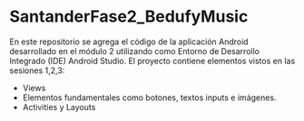 # SantanderFase2_BedufyMusic
En este repositorio se agrega el código de la aplicación Android desarrollado en el módulo 2 utilizando como Entorno de Desarrollo Integrado (IDE) Android Studio. 
El proyecto contiene elementos vistos en las sesiones 1,2,3:
- Views
- Elementos fundamentales como botones, textos inputs e imágenes.
- Activities y Layouts
